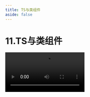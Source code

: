 ```yaml
---
title: TS与类组件
aside: false
---
```


# 11.TS与类组件

<video autoplay src="http://qn.chinavanes.com/interview/react-interview/11.TS与类组件.mp4" controls controlsList="nodownload" width="50%"/>

